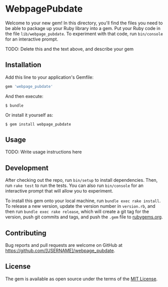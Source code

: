 # WebpagePubdate

Welcome to your new gem! In this directory, you'll find the files you need to be able to package up your Ruby library into a gem. Put your Ruby code in the file `lib/webpage_pubdate`. To experiment with that code, run `bin/console` for an interactive prompt.

TODO: Delete this and the text above, and describe your gem

## Installation

Add this line to your application's Gemfile:

```ruby
gem 'webpage_pubdate'
```

And then execute:

    $ bundle

Or install it yourself as:

    $ gem install webpage_pubdate

## Usage

TODO: Write usage instructions here

## Development

After checking out the repo, run `bin/setup` to install dependencies. Then, run `rake test` to run the tests. You can also run `bin/console` for an interactive prompt that will allow you to experiment.

To install this gem onto your local machine, run `bundle exec rake install`. To release a new version, update the version number in `version.rb`, and then run `bundle exec rake release`, which will create a git tag for the version, push git commits and tags, and push the `.gem` file to [rubygems.org](https://rubygems.org).

## Contributing

Bug reports and pull requests are welcome on GitHub at https://github.com/[USERNAME]/webpage_pubdate.

## License

The gem is available as open source under the terms of the [MIT License](https://opensource.org/licenses/MIT).
